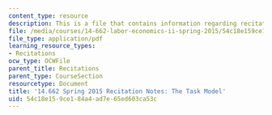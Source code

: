 ```yaml
---
content_type: resource
description: This is a file that contains information regarding recitation 3.
file: /media/courses/14-662-labor-economics-ii-spring-2015/54c18e159ce184a4ad7e65ed603ca53c_MIT14_662S15_Recitation3.pdf
file_type: application/pdf
learning_resource_types:
- Recitations
ocw_type: OCWFile
parent_title: Recitations
parent_type: CourseSection
resourcetype: Document
title: '14.662 Spring 2015 Recitation Notes: The Task Model'
uid: 54c18e15-9ce1-84a4-ad7e-65ed603ca53c
---
```

